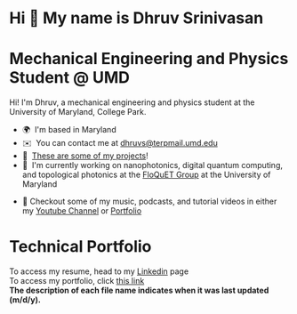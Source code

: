 Hi 👋 My name is Dhruv Srinivasan
=================================

# Mechanical Engineering and Physics Student @ UMD

Hi! I'm Dhruv, a mechanical engineering and physics student at the University of Maryland, College Park.
*   🌍  I'm based in Maryland
*   ✉️  You can contact me at [dhruvs@terpmail.umd.edu](mailto:dhruvs@terpmail.umd.edu)
*   🚀  <a href="https://docs.google.com/presentation/d/1Op7porjqSkaKdfZyw0RtuvXayPVzhrUFXL-kFF0R-0U/edit?usp=sharing">These are some of my projects</a>!
*   🧠  I'm currently working on nanophotonics, digital quantum computing, and topological photonics at the <a href="floquet.umd.edu">FloQuET Group</a> at the University of Maryland <p align="left">
*   🥁  Checkout some of my music, podcasts, and tutorial videos in either my <a href="https://www.youtube.com/channel/UCiiELWg_R42HaXaLk8FlMOw">Youtube Channel</a>  or <a href="https://docs.google.com/presentation/d/1Op7porjqSkaKdfZyw0RtuvXayPVzhrUFXL-kFF0R-0U/edit?usp=sharing">Portfolio</a>
                    
# Technical Portfolio
To access my resume, head to my <a href="https://www.linkedin.com/in/dhruvsrinivasan/">Linkedin</a> page
<br>
To access my portfolio, click <a href="https://docs.google.com/presentation/d/1Op7porjqSkaKdfZyw0RtuvXayPVzhrUFXL-kFF0R-0U/edit?usp=sharing">this link</a>
<br>
<b> The description of each file name indicates when it was last updated (m/d/y). </b>
